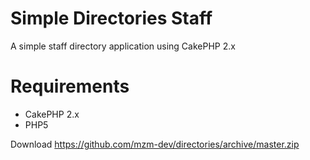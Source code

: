 Simple Directories Staff
=======

A simple staff directory application using CakePHP 2.x

Requirements
=======
* CakePHP 2.x
* PHP5



Download https://github.com/mzm-dev/directories/archive/master.zip

